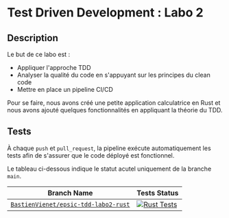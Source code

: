 # Test Driven Development : Labo 2
## Description
Le but de ce labo est : 
- Appliquer l'approche TDD
- Analyser la qualité du code en s'appuyant sur les principes du clean code
- Mettre en place un pipeline CI/CD
  
Pour se faire, nous avons créé une petite application calculatrice en Rust et nous avons ajouté quelques fonctionnalités en appliquant la théorie du TDD.
## Tests
À chaque `push` et `pull_request`, la pipeline exécute automatiquement les tests afin de s'assurer que le code déployé est fonctionnel.

Le tableau ci-dessous indique le statut acutel uniquement de la branche `main`.

| Branch Name | Tests Status |
| ------- | ------- |
| [`BastienVienet/epsic-tdd-labo2-rust`](https://github.com/BastienVienet/epsic-tdd-labo2-rust/tree/main) | [![Rust Tests](https://github.com/BastienVienet/epsic-tdd-labo2-rust/actions/workflows/rust.yml/badge.svg?branch=main)](https://github.com/BastienVienet/epsic-tdd-labo2-rust/actions/workflows/rust.yml) |
